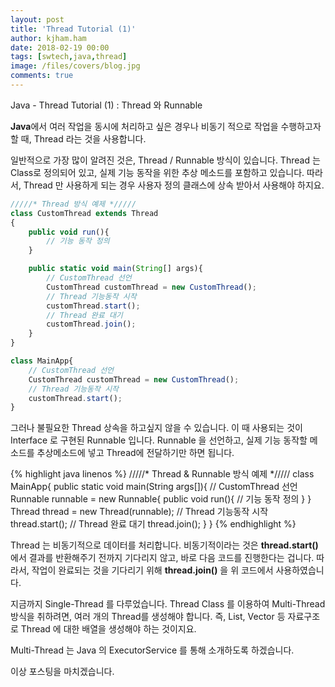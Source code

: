```yaml
---
layout: post
title: 'Thread Tutorial (1)'
author: kjham.ham
date: 2018-02-19 00:00
tags: [swtech,java,thread]
image: /files/covers/blog.jpg
comments: true
---
```


Java - Thread Tutorial (1) : Thread 와 Runnable

**Java**에서 여러 작업을 동시에 처리하고 싶은 경우나 비동기 적으로 작업을 수행하고자 할 때, Thread 라는 것을 사용합니다.

일반적으로 가장 많이 알려진 것은, Thread / Runnable 방식이 있습니다.
Thread 는 Class로 정의되어 있고, 실제 기능 동작을 위한 추상 메소드를 포함하고 있습니다.
따라서, Thread 만 사용하게 되는 경우 사용자 정의 클래스에 상속 받아서 사용해야 하지요.

~~~javascript
/////* Thread 방식 예제 */////
class CustomThread extends Thread
{
	public void run(){
		// 기능 동작 정의
	}

	public static void main(String[] args){
		// CustomThread 선언
		CustomThread customThread = new CustomThread();
		// Thread 기능동작 시작
		customThread.start();
		// Thread 완료 대기
		customThread.join();
	}
}

class MainApp{
	// CustomThread 선언
	CustomThread customThread = new CustomThread();
	// Thread 기능동작 시작
	customThread.start();
}
~~~

그러나 불필요한 Thread 상속을 하고싶지 않을 수 있습니다.
이 때 사용되는 것이 Interface 로 구현된 Runnable 입니다.
Runnable 을 선언하고, 실제 기능 동작할 메소드를 추상메소드에 넣고 Thread에 전달하기만 하면 됩니다.

{% highlight java linenos %}
/////* Thread & Runnable 방식 예제 */////
class MainApp{
	public static void main(String args[]){
		// CustomThread 선언
		Runnable runnable = new Runnable{
			public void run(){
				// 기능 동작 정의
			}
		}
		Thread thread = new Thread(runnable);
		// Thread 기능동작 시작
		thread.start();
		// Thread 완료 대기
		thread.join();
	}
}
{% endhighlight %}

Thread 는 비동기적으로 데이터를 처리합니다.
비동기적이라는 것은 **thread.start()** 에서 결과를 반환해주기 전까지 기다리지 않고, 바로 다음 코드를 진행한다는 겁니다.
따라서, 작업이 완료되는 것을 기다리기 위해 **thread.join()** 을 위 코드에서 사용하였습니다.

지금까지 Single-Thread 를 다루었습니다.
Thread Class 를 이용하여 Multi-Thread 방식을 취하려면, 여러 개의 Thread를 생성해야 합니다.
즉, List, Vector 등 자료구조로 Thread 에 대한 배열을 생성해야 하는 것이지요.

Multi-Thread 는 Java 의 ExecutorService 를 통해 소개하도록 하겠습니다.

이상 포스팅을 마치겠습니다.

